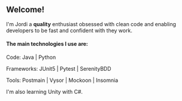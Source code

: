 ## Welcome!

I'm Jordi a **quality** enthusiast obsessed with clean code and enabling developers to be fast and confident with they work. 


#### The main technologies I use are:

Code: Java | Python

Frameworks: JUnit5 | Pytest | SerenityBDD

Tools: Postmain | Vysor | Mockoon | Insomnia

I'm also learning Unity with C#.

<!--
**jmarquesl/jmarquesl** is a ✨ _special_ ✨ repository because its `README.md` (this file) appears on your GitHub profile.

Here are some ideas to get you started:

- 🔭 I’m currently working on ...
- 🌱 I’m currently learning ...
- 👯 I’m looking to collaborate on ...
- 🤔 I’m looking for help with ...
- 💬 Ask me about ...
- 📫 How to reach me: ...
- 😄 Pronouns: ...
- ⚡ Fun fact: ...
-->
